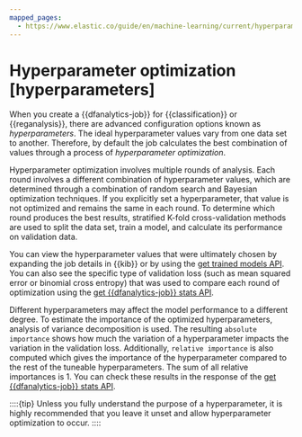 ```yaml
---
mapped_pages:
  - https://www.elastic.co/guide/en/machine-learning/current/hyperparameters.html
---
```


# Hyperparameter optimization [hyperparameters]

When you create a {{dfanalytics-job}} for {{classification}} or {{reganalysis}}, there are advanced configuration options known as *hyperparameters*. The ideal hyperparameter values vary from one data set to another. Therefore, by default the job calculates the best combination of values through a process of *hyperparameter optimization*.

Hyperparameter optimization involves multiple rounds of analysis. Each round involves a different combination of hyperparameter values, which are determined through a combination of random search and Bayesian optimization techniques. If you explicitly set a hyperparameter, that value is not optimized and remains the same in each round. To determine which round produces the best results, stratified K-fold cross-validation methods are used to split the data set, train a model, and calculate its performance on validation data.

You can view the hyperparameter values that were ultimately chosen by expanding the job details in {{kib}} or by using the [get trained models API](https://www.elastic.co/guide/en/elasticsearch/reference/current/get-trained-models.html). You can also see the specific type of validation loss (such as mean squared error or binomial cross entropy) that was used to compare each round of optimization using the [get {{dfanalytics-job}} stats API](https://www.elastic.co/guide/en/elasticsearch/reference/current/get-dfanalytics-stats.html).

Different hyperparameters may affect the model performance to a different degree. To estimate the importance of the optimized hyperparameters, analysis of variance decomposition is used. The resulting `absolute importance` shows how much the variation of a hyperparameter impacts the variation in the validation loss. Additionally, `relative importance` is also computed which gives the importance of the hyperparameter compared to the rest of the tuneable hyperparameters. The sum of all relative importances is 1. You can check these results in the response of the [get {{dfanalytics-job}} stats API](https://www.elastic.co/guide/en/elasticsearch/reference/current/get-dfanalytics-stats.html).

::::{tip} 
Unless you fully understand the purpose of a hyperparameter, it is highly recommended that you leave it unset and allow hyperparameter optimization to occur.
::::


